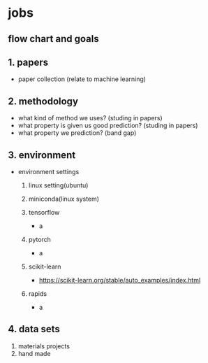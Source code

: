 # jobs

## flow chart and goals

## 1. papers
  - paper collection (relate to machine learning)

## 2. methodology
  - what kind of method we uses? (studing in papers)
  - what property is given us good prediction? (studing in papers)
  - what property we prediction? (band gap)

## 3. environment
- environment settings

  1. linux setting(ubuntu)
  2. miniconda(linux system)
  3. tensorflow
      - a  
  4. pytorch
      - a
  5. scikit-learn     
      - https://scikit-learn.org/stable/auto_examples/index.html 
       
  6. rapids
      - a
      
## 4. data sets
  1. materials projects
  2. hand made


